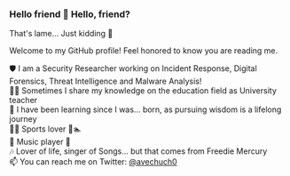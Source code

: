 ### Hello friend 👋 Hello, friend? 
That's lame...
Just kidding 🤡

Welcome to my GitHub profile! Feel honored to know you are reading me.

🛡️ I am a Security Researcher working on Incident Response, Digital Forensics, Threat Intelligence and Malware Analysis! <br />
🧑‍🏫 Sometimes I share my knowledge on the education field as University teacher <br />
🌱 I have been learning since I was... born, as pursuing wisdom is a lifelong journey <br />
🏃🏽 Sports lover 🚴🏊 <br />
🎸 Music player 🎹 <br />
🎶 Lover of life, singer of Songs... but that comes from Freedie Mercury <br />
📫 You can reach me on Twitter: [@avechuch0](https://twitter.com/avechuch0) <br />

<!--
**avechuch0/avechuch0** is a ✨ _special_ ✨ repository because its `README.md` (this file) appears on your GitHub profile.

Here are some ideas to get you started:

- 🔭 I’m currently working on ...
- 🌱 I’m currently learning ...
- 👯 I’m looking to collaborate on ...
- 🤔 I’m looking for help with ...
- 💬 Ask me about ...
- 📫 How to reach me: ...
- 😄 Pronouns: ...
- ⚡ Fun fact: ...
-->
